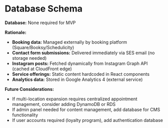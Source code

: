 # Database Schema

**Database:** None required for MVP

**Rationale:**
- **Booking data:** Managed externally by booking platform (Square/Booksy/Schedulicity)
- **Contact form submissions:** Delivered immediately via SES email (no storage needed)
- **Instagram posts:** Fetched dynamically from Instagram Graph API (cached at CloudFront edge)
- **Service offerings:** Static content hardcoded in React components
- **Analytics data:** Stored in Google Analytics 4 (external service)

**Future Considerations:**
- If multi-location expansion requires centralized appointment management, consider adding DynamoDB or RDS
- If admin panel needed for content management, add database for CMS functionality
- If user accounts required (loyalty program), add authentication database
